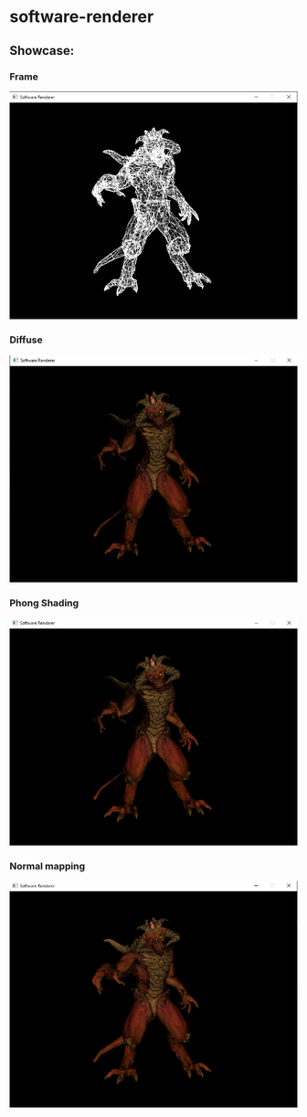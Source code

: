 # software-renderer

## Showcase:

### Frame
![frame](https://raw.githubusercontent.com/maoz233/software-renderer/main/images/frame.png)

### Diffuse
![frame](https://raw.githubusercontent.com/maoz233/software-renderer/main/images/Diffuse.png)

### Phong Shading
![frame](https://raw.githubusercontent.com/maoz233/software-renderer/main/images/phong.png)


### Normal mapping
![frame](https://raw.githubusercontent.com/maoz233/software-renderer/main/images/normal_mapping.png)
